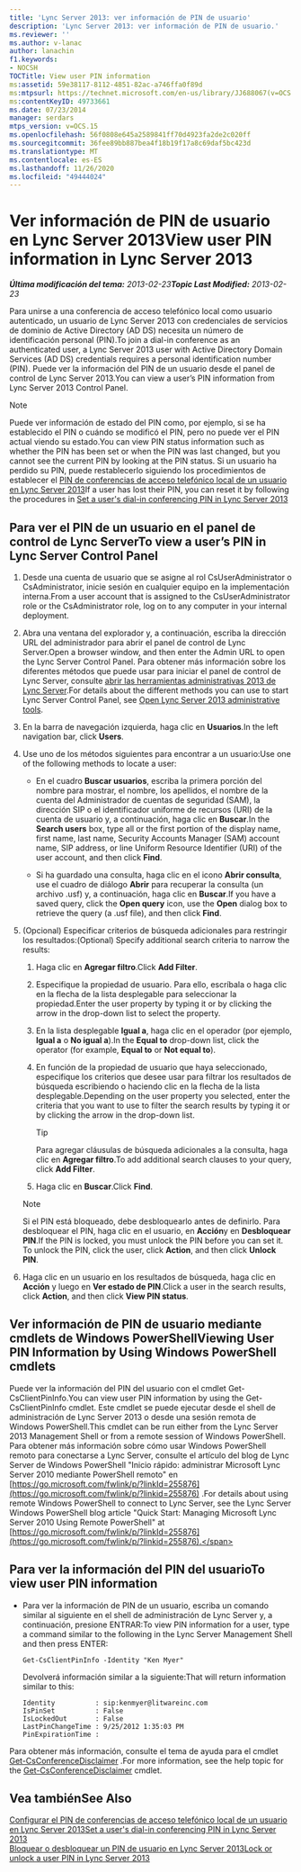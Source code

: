 ```yaml
---
title: 'Lync Server 2013: ver información de PIN de usuario'
description: 'Lync Server 2013: ver información de PIN de usuario.'
ms.reviewer: ''
ms.author: v-lanac
author: lanachin
f1.keywords:
- NOCSH
TOCTitle: View user PIN information
ms:assetid: 59e38117-8112-4851-82ac-a746ffa0f89d
ms:mtpsurl: https://technet.microsoft.com/en-us/library/JJ688067(v=OCS.15)
ms:contentKeyID: 49733661
ms.date: 07/23/2014
manager: serdars
mtps_version: v=OCS.15
ms.openlocfilehash: 56f0808e645a2589841ff70d4923fa2de2c020ff
ms.sourcegitcommit: 36fee89bb887bea4f18b19f17a8c69daf5bc423d
ms.translationtype: MT
ms.contentlocale: es-ES
ms.lasthandoff: 11/26/2020
ms.locfileid: "49444024"
---
```

# <a name="view-user-pin-information-in-lync-server-2013"></a><span data-ttu-id="d3ad5-103">Ver información de PIN de usuario en Lync Server 2013</span><span class="sxs-lookup"><span data-stu-id="d3ad5-103">View user PIN information in Lync Server 2013</span></span>

<div data-xmlns="http://www.w3.org/1999/xhtml">

<div class="topic" data-xmlns="http://www.w3.org/1999/xhtml" data-msxsl="urn:schemas-microsoft-com:xslt" data-cs="https://msdn.microsoft.com/">

<div data-asp="https://msdn2.microsoft.com/asp">



</div>

<div id="mainSection">

<div id="mainBody"><span data-ttu-id="d3ad5-104">

<span> </span></span><span class="sxs-lookup"><span data-stu-id="d3ad5-104">

<span> </span></span></span>

<span data-ttu-id="d3ad5-105">_**Última modificación del tema:** 2013-02-23_</span><span class="sxs-lookup"><span data-stu-id="d3ad5-105">_**Topic Last Modified:** 2013-02-23_</span></span>

<span data-ttu-id="d3ad5-106">Para unirse a una conferencia de acceso telefónico local como usuario autenticado, un usuario de Lync Server 2013 con credenciales de servicios de dominio de Active Directory (AD DS) necesita un número de identificación personal (PIN).</span><span class="sxs-lookup"><span data-stu-id="d3ad5-106">To join a dial-in conference as an authenticated user, a Lync Server 2013 user with Active Directory Domain Services (AD DS) credentials requires a personal identification number (PIN).</span></span> <span data-ttu-id="d3ad5-107">Puede ver la información del PIN de un usuario desde el panel de control de Lync Server 2013.</span><span class="sxs-lookup"><span data-stu-id="d3ad5-107">You can view a user’s PIN information from Lync Server 2013 Control Panel.</span></span>

<div>


> [!NOTE]  
> <span data-ttu-id="d3ad5-108">Puede ver información de estado del PIN como, por ejemplo, si se ha establecido el PIN o cuándo se modificó el PIN, pero no puede ver el PIN actual viendo su estado.</span><span class="sxs-lookup"><span data-stu-id="d3ad5-108">You can view PIN status information such as whether the PIN has been set or when the PIN was last changed, but you cannot see the current PIN by looking at the PIN status.</span></span> <span data-ttu-id="d3ad5-109">Si un usuario ha perdido su PIN, puede restablecerlo siguiendo los procedimientos de establecer el <A href="lync-server-2013-set-a-user-s-dial-in-conferencing-pin.md">PIN de conferencias de acceso telefónico local de un usuario en Lync Server 2013</A></span><span class="sxs-lookup"><span data-stu-id="d3ad5-109">If a user has lost their PIN, you can reset it by following the procedures in <A href="lync-server-2013-set-a-user-s-dial-in-conferencing-pin.md">Set a user's dial-in conferencing PIN in Lync Server 2013</A></span></span>



</div>

<div>

## <a name="to-view-a-users-pin-in-lync-server-control-panel"></a><span data-ttu-id="d3ad5-110">Para ver el PIN de un usuario en el panel de control de Lync Server</span><span class="sxs-lookup"><span data-stu-id="d3ad5-110">To view a user’s PIN in Lync Server Control Panel</span></span>

1.  <span data-ttu-id="d3ad5-111">Desde una cuenta de usuario que se asigne al rol CsUserAdministrator o CsAdministrator, inicie sesión en cualquier equipo en la implementación interna.</span><span class="sxs-lookup"><span data-stu-id="d3ad5-111">From a user account that is assigned to the CsUserAdministrator role or the CsAdministrator role, log on to any computer in your internal deployment.</span></span>

2.  <span data-ttu-id="d3ad5-112">Abra una ventana del explorador y, a continuación, escriba la dirección URL del administrador para abrir el panel de control de Lync Server.</span><span class="sxs-lookup"><span data-stu-id="d3ad5-112">Open a browser window, and then enter the Admin URL to open the Lync Server Control Panel.</span></span> <span data-ttu-id="d3ad5-113">Para obtener más información sobre los diferentes métodos que puede usar para iniciar el panel de control de Lync Server, consulte [abrir las herramientas administrativas 2013 de Lync Server](lync-server-2013-open-lync-server-administrative-tools.md).</span><span class="sxs-lookup"><span data-stu-id="d3ad5-113">For details about the different methods you can use to start Lync Server Control Panel, see [Open Lync Server 2013 administrative tools](lync-server-2013-open-lync-server-administrative-tools.md).</span></span>

3.  <span data-ttu-id="d3ad5-114">En la barra de navegación izquierda, haga clic en **Usuarios**.</span><span class="sxs-lookup"><span data-stu-id="d3ad5-114">In the left navigation bar, click **Users**.</span></span>

4.  <span data-ttu-id="d3ad5-115">Use uno de los métodos siguientes para encontrar a un usuario:</span><span class="sxs-lookup"><span data-stu-id="d3ad5-115">Use one of the following methods to locate a user:</span></span>
    
      - <span data-ttu-id="d3ad5-116">En el cuadro **Buscar usuarios**, escriba la primera porción del nombre para mostrar, el nombre, los apellidos, el nombre de la cuenta del Administrador de cuentas de seguridad (SAM), la dirección SIP o el identificador uniforme de recursos (URI) de la cuenta de usuario y, a continuación, haga clic en **Buscar**.</span><span class="sxs-lookup"><span data-stu-id="d3ad5-116">In the **Search users** box, type all or the first portion of the display name, first name, last name, Security Accounts Manager (SAM) account name, SIP address, or line Uniform Resource Identifier (URI) of the user account, and then click **Find**.</span></span>
    
      - <span data-ttu-id="d3ad5-117">Si ha guardado una consulta, haga clic en el icono **Abrir consulta**, use el cuadro de diálogo **Abrir** para recuperar la consulta (un archivo .usf) y, a continuación, haga clic en **Buscar**.</span><span class="sxs-lookup"><span data-stu-id="d3ad5-117">If you have a saved query, click the **Open query** icon, use the **Open** dialog box to retrieve the query (a .usf file), and then click **Find**.</span></span>

5.  <span data-ttu-id="d3ad5-118">(Opcional) Especificar criterios de búsqueda adicionales para restringir los resultados:</span><span class="sxs-lookup"><span data-stu-id="d3ad5-118">(Optional) Specify additional search criteria to narrow the results:</span></span>
    
    1.  <span data-ttu-id="d3ad5-119">Haga clic en **Agregar filtro**.</span><span class="sxs-lookup"><span data-stu-id="d3ad5-119">Click **Add Filter**.</span></span>
    
    2.  <span data-ttu-id="d3ad5-120">Especifique la propiedad de usuario. Para ello, escríbala o haga clic en la flecha de la lista desplegable para seleccionar la propiedad.</span><span class="sxs-lookup"><span data-stu-id="d3ad5-120">Enter the user property by typing it or by clicking the arrow in the drop-down list to select the property.</span></span>
    
    3.  <span data-ttu-id="d3ad5-121">En la lista desplegable **Igual a**, haga clic en el operador (por ejemplo, **Igual a** o **No igual a**).</span><span class="sxs-lookup"><span data-stu-id="d3ad5-121">In the **Equal to** drop-down list, click the operator (for example, **Equal to** or **Not equal to**).</span></span>
    
    4.  <span data-ttu-id="d3ad5-122">En función de la propiedad de usuario que haya seleccionado, especifique los criterios que desee usar para filtrar los resultados de búsqueda escribiendo o haciendo clic en la flecha de la lista desplegable.</span><span class="sxs-lookup"><span data-stu-id="d3ad5-122">Depending on the user property you selected, enter the criteria that you want to use to filter the search results by typing it or by clicking the arrow in the drop-down list.</span></span>
        
        <div>
        

        > [!TIP]  
        > <span data-ttu-id="d3ad5-123">Para agregar cláusulas de búsqueda adicionales a la consulta, haga clic en <STRONG>Agregar filtro</STRONG>.</span><span class="sxs-lookup"><span data-stu-id="d3ad5-123">To add additional search clauses to your query, click <STRONG>Add Filter</STRONG>.</span></span>

        
        </div>
    
    5.  <span data-ttu-id="d3ad5-124">Haga clic en **Buscar**.</span><span class="sxs-lookup"><span data-stu-id="d3ad5-124">Click **Find**.</span></span>
    
    <div>
    

    > [!NOTE]  
    > <span data-ttu-id="d3ad5-p104">Si el PIN está bloqueado, debe desbloquearlo antes de definirlo. Para desbloquear el PIN, haga clic en el usuario, en <STRONG>Acción</STRONG>y en <STRONG>Desbloquear PIN</STRONG>.</span><span class="sxs-lookup"><span data-stu-id="d3ad5-p104">If the PIN is locked, you must unlock the PIN before you can set it. To unlock the PIN, click the user, click <STRONG>Action</STRONG>, and then click <STRONG>Unlock PIN</STRONG>.</span></span>

    
    </div>

6.  <span data-ttu-id="d3ad5-127">Haga clic en un usuario en los resultados de búsqueda, haga clic en **Acción** y luego en **Ver estado de PIN**.</span><span class="sxs-lookup"><span data-stu-id="d3ad5-127">Click a user in the search results, click **Action**, and then click **View PIN status**.</span></span>

</div>

<div>

## <a name="viewing-user-pin-information-by-using-windows-powershell-cmdlets"></a><span data-ttu-id="d3ad5-128">Ver información de PIN de usuario mediante cmdlets de Windows PowerShell</span><span class="sxs-lookup"><span data-stu-id="d3ad5-128">Viewing User PIN Information by Using Windows PowerShell cmdlets</span></span>

<span data-ttu-id="d3ad5-129">Puede ver la información del PIN del usuario con el cmdlet Get-CsClientPinInfo.</span><span class="sxs-lookup"><span data-stu-id="d3ad5-129">You can view user PIN information by using the Get-CsClientPinInfo cmdlet.</span></span> <span data-ttu-id="d3ad5-130">Este cmdlet se puede ejecutar desde el shell de administración de Lync Server 2013 o desde una sesión remota de Windows PowerShell.</span><span class="sxs-lookup"><span data-stu-id="d3ad5-130">This cmdlet can be run either from the Lync Server 2013 Management Shell or from a remote session of Windows PowerShell.</span></span> <span data-ttu-id="d3ad5-131">Para obtener más información sobre cómo usar Windows PowerShell remoto para conectarse a Lync Server, consulte el artículo del blog de Lync Server de Windows PowerShell "Inicio rápido: administrar Microsoft Lync Server 2010 mediante PowerShell remoto" en [https://go.microsoft.com/fwlink/p/?linkId=255876](https://go.microsoft.com/fwlink/p/?linkid=255876) .</span><span class="sxs-lookup"><span data-stu-id="d3ad5-131">For details about using remote Windows PowerShell to connect to Lync Server, see the Lync Server Windows PowerShell blog article "Quick Start: Managing Microsoft Lync Server 2010 Using Remote PowerShell" at [https://go.microsoft.com/fwlink/p/?linkId=255876](https://go.microsoft.com/fwlink/p/?linkid=255876).</span></span>

<div>

## <a name="to-view-user-pin-information"></a><span data-ttu-id="d3ad5-132">Para ver la información del PIN del usuario</span><span class="sxs-lookup"><span data-stu-id="d3ad5-132">To view user PIN information</span></span>

  - <span data-ttu-id="d3ad5-133">Para ver la información de PIN de un usuario, escriba un comando similar al siguiente en el shell de administración de Lync Server y, a continuación, presione ENTRAR:</span><span class="sxs-lookup"><span data-stu-id="d3ad5-133">To view PIN information for a user, type a command similar to the following in the Lync Server Management Shell and then press ENTER:</span></span>
    
        Get-CsClientPinInfo -Identity "Ken Myer"
    
    <span data-ttu-id="d3ad5-134">Devolverá información similar a la siguiente:</span><span class="sxs-lookup"><span data-stu-id="d3ad5-134">That will return information similar to this:</span></span>
    
        Identity          : sip:kenmyer@litwareinc.com
        IsPinSet          : False
        IsLockedOut       : False
        LastPinChangeTime : 9/25/2012 1:35:03 PM
        PinExpirationTime :

</div>

<span data-ttu-id="d3ad5-135">Para obtener más información, consulte el tema de ayuda para el cmdlet [Get-CsConferenceDisclaimer](https://docs.microsoft.com/powershell/module/skype/Get-CsConferenceDisclaimer) .</span><span class="sxs-lookup"><span data-stu-id="d3ad5-135">For more information, see the help topic for the [Get-CsConferenceDisclaimer](https://docs.microsoft.com/powershell/module/skype/Get-CsConferenceDisclaimer) cmdlet.</span></span>

</div>

<div>

## <a name="see-also"></a><span data-ttu-id="d3ad5-136">Vea también</span><span class="sxs-lookup"><span data-stu-id="d3ad5-136">See Also</span></span>


[<span data-ttu-id="d3ad5-137">Configurar el PIN de conferencias de acceso telefónico local de un usuario en Lync Server 2013</span><span class="sxs-lookup"><span data-stu-id="d3ad5-137">Set a user's dial-in conferencing PIN in Lync Server 2013</span></span>](lync-server-2013-set-a-user-s-dial-in-conferencing-pin.md)  
[<span data-ttu-id="d3ad5-138">Bloquear o desbloquear un PIN de usuario en Lync Server 2013</span><span class="sxs-lookup"><span data-stu-id="d3ad5-138">Lock or unlock a user PIN in Lync Server 2013</span></span>](lync-server-2013-lock-or-unlock-a-user-pin.md)  
  

<span data-ttu-id="d3ad5-139"></div>

</div>

<span> </span>

</div>

</div>

</span><span class="sxs-lookup"><span data-stu-id="d3ad5-139"></div>

</div>

<span> </span>

</div>

</div>

</span></span></div>

